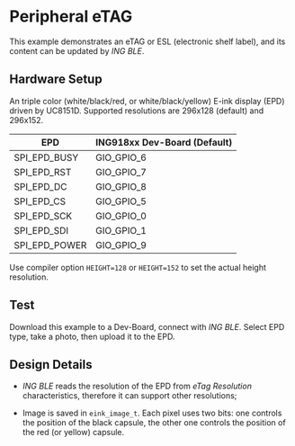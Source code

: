 # Peripheral eTAG

This example demonstrates an eTAG or ESL (electronic shelf label), and its content can be updated
by _ING BLE_.

## Hardware Setup

An triple color (white/black/red, or white/black/yellow) E-ink display (EPD) driven by UC8151D.
Supported resolutions are 296x128 (default) and 296x152.

| EPD              | ING918xx Dev-Board (Default) |
---                | ---                          |
|SPI_EPD_BUSY      | GIO_GPIO_6                   |
|SPI_EPD_RST       | GIO_GPIO_7                   |
|SPI_EPD_DC        | GIO_GPIO_8                   |
|SPI_EPD_CS        | GIO_GPIO_5                   |
|SPI_EPD_SCK       | GIO_GPIO_0                   |
|SPI_EPD_SDI       | GIO_GPIO_1                   |
|SPI_EPD_POWER     | GIO_GPIO_9                   |

Use compiler option `HEIGHT=128` or `HEIGHT=152` to set the actual height resolution.

## Test

Download this example to a Dev-Board, connect with _ING BLE_. Select EPD type, take a photo, then
upload it to the EPD.

## Design Details

* _ING BLE_ reads the resolution of the EPD from _eTag Resolution_ characteristics, therefore it
    can support other resolutions;

* Image is saved in `eink_image_t`. Each pixel uses two bits: one controls the position of the
    black capsule, the other one controls the position of the red (or yellow) capsule.
